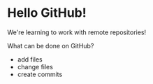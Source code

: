 # Hello GitHub!

We're learning to work with remote repositories!

What can be done on GitHub?
- add files
- change files
- create commits
